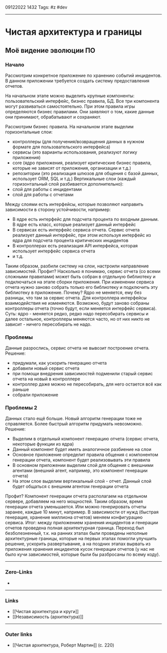 09122022 1432
Tags: #z #dev

---
# Чистая архитектура и границы

## Моё видение эволюции ПО


### Начало

Рассмотрим конкретное приложение по хранению событий инцидентов. В данном приложении требуется создать систему предоставления отчетов.

На начальном этапе можно выделить крупные компоненты: пользовательский интерфейс, бизнес правила, БД. Все три компонента могут развиваться самостоятельно. При этом правила игры определяются бизнес правилами. Они заявляют о том, какие данные они принимают, обрабатывают и сохраняют.

Рассмотрим бизнес правила. На начальном этапе выделим горизонтальные слои:
- контроллеры (для получения/возвращения данных в нужном формате для пользовательского интерфейса)
- сервисы (это варианты использования, реализуют логику приложения)
- core (ядро приложения, реализует критические бизнес правила, которые не зависят от приложения, организации и т.д.)
- репозитории (это реализация шлюзов для общения с базой данных, использует ORM, SQL и т.д.)
Вертикальные слои (каждый горизонтальный слой разбивается дополнительно):
- слой для работы с инцидентами
- слой для работы с отчетами

Между слоями есть интерфейсы, которые позволяют направить зависимости в сторону устойчивости, например:
- В ядре есть интерфейс для подсчета процента по входным данным. В ядре есть класс, которые реализует данный интерфейс
- В сервисах есть интерфейс сервиса отчета. Сервис отчета реализует данный интерфейс, при этом используя интерфейс из ядра для подсчета процента критических инцидентов
- В контроллерах есть реализация API интерфейса, которая использует интерфейс сервиса отчета
- и т.д.

Таким образом, разбили систему на слои, настроили направление зависимостей.
Профит? Насколько я понимаю, сервис отчета (со всеми сложными правилами) может быть собран в отдельную библиотеку и подключаться на этапе сборки приложения. При изменении сервиса отчета нужно заново собрать только его библиотеку и подключить эту библиотеку в приложение. Почему? Ядро не меняется, ему без разницы, что там за сервис отчета. Для контроллера интерфейсы взаимодействия не изменяются. Возможно, будут заново собраны контроллеры отчета (точно будут, если меняется интерфейс сервиса). Суть: ядро - меняется редко, редко надо пересобирать сервисы и далее остальное, контроллеры меняются часто, но от них никто не зависит - ничего пересобирать не надо.

### Проблемы 

Данные разрослись, сервис отчета не вывозит построение отчета.
Решение:
- придумали, как ускорить генерацию отчета
- добавили новый сервис отчета
- при помощи внедрения зависимостей подменили старый сервис отчета на новый в контроллере
- контроллер даже можно не пересобирать, для него остается всё как раньше
- собрали приложение

### Проблемы 2

Данных стало ещё больше. Новый алгоритм генерации тоже не справляется. Более быстрый алгоритм придумать невозможно.
Решение:
- Выделим в отдельный компонент генерацию отчета (сервис отчета, некоторые функции из ядра)
- Данный компонент будет иметь аналогичное разбиение на слои
- Основное приложение определит правила общения с компонентом генерации отчета, компонент будет реализовывать эти правила
- В основном приложении выделим слой для общения с внешними агентами (внешний агент, например, это компонент генерации отчета)
- На этом слое выделим вертикальный слой - отчет. Данный слой будет общаться с внешним агентом генерации отчета

Профит? Компонент генерации отчета располагаем на отдельном сервере, добавляем на него мощностей. Таким образом, время генерации отчета уменьшается. Или можно генерировать отчеты заранее, каждые 10 минут, например. В зависимости от нужд (быстрая генерация, хранение миллиона отчетов) меняем конфигурацию сервиса.
Итог: между приложением хранения инцидентов и генерации отчетов проведена полная архитектурная граница. Переход был безболезненный, т.к. на ранних этапах были проведены неполные архитектурные границы, которые на первых этапах помогли улучшить решение, ускорить развертывание, а на поздних этапах вырвать из приложения хранения инцидентов кусок генерации отчетов (у нас не было кучи зависимостей, которые были бы разбросаны по всему коду).

---
### Zero-Links
- 

---
### Links
- [[Чистая архитектура и круги]]
- [[Независимость (архитектура)]]

---
### Outer links
- [[Чистая архитектура, Роберт Мартин]] (с. 220)